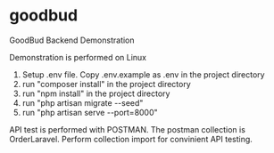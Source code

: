 # goodbud
GoodBud Backend Demonstration

Demonstration is performed on Linux

1. Setup .env file. Copy .env.example as .env in the project directory
2. run "composer install" in the project directory
3. run "npm install" in the project directory
4. run "php artisan migrate --seed"
5. run "php artisan serve --port=8000"

API test is performed with POSTMAN. The postman collection is OrderLaravel. Perform collection import for convinient API testing.